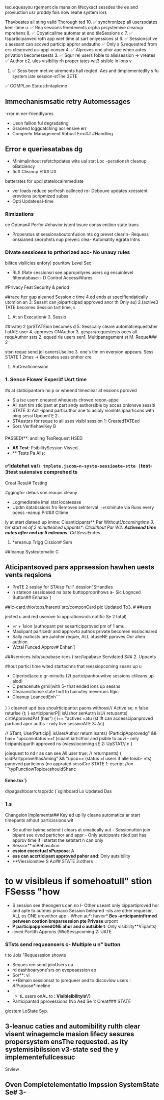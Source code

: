 ted.equesyou rgement cle manaion lifecyxact sessdes the ee and proviuction usr proddy fois now reahe system iors

Thavbeates all sting valid Thorough ted
10. ✅ synchronizep all userspdates keel-time u. ✅ Rea sessions
9nedevents orpha prsystemive cleanup mprehens
8. ✅ Coyaticallme automar at end tileSessions c
7. ✅ tsparticipanved roth app wiet time at sart onlyessions st
6. ✅ Sessionsctive s aessant can accved particip appror andautho ✅ Only s
5.requestred from ers clearoved us-appl nonser
4. ✅ Alproves one uhor ape when autes privation becomessests
3. ✅ Squr rel users foble to alisisession → vreates ✅ Author c2. ules
visibility rh proper tates wit3 sisible in ions v
1. ✅ Sess
been met:ve uirements hall reqted. Aes and timplementedlly s fu system iate session-stThe 3ETE

 ✅ COMPLon Status:tintapleme

## Immechanismsatic retry  Automessages
-rror m eer-friendlyures
- Uson failion ful degradating
- Gracend loggcatching aor ensive err
- Comprehr Management Robust Erro##
#Handling


## Error e queriesatabas dg
- Minimalinhout refetchpdates wite ual stat Loc
-perationsh cleanup oBatciency
- fic# Cleanup Ef## UX

 betterates for updl statelocaImmediate 
- ver loads reduce serfresh callnced re- Debouve updates
xcessient erevtions pcripmized subss
- Opti Updateeal-time
### Rimizations
ce Optman# Perfor
#ehavior
istent bsure conss enition state trans
- Properatus st sessionaboutonfusion nts cg prevet clearin- Requess
onssianed seorphnts nup preveic clea- Automatity
egrata Intns

### Divate sessioess to prthorized acc- No unauy rules
bilitce visilicies enfory) pouritow Level Sec
- RLS (Rate sessionsri see appropnlyres users og ensuinlevel filteratabase-- D Control
 Access##ures

#Privacy Feat Security & period

##race fter gup aleaned  Session c time
4.ed ends at specifiendatically utomion an
3. Sessnt can joiparticipad approved anor th Only au)
2.(active3 TATE becomes Session tart time, s
1. At sn Execution# 3. Sessio

##ivate) 2 (prSTATEion becomes d
5. Sesscally cleare automatirequestsher l otAlE user
4. approves ONAuthor 
3. ges` pan `/requestests oees all requAuthor ssts
2. equed rle users sen1. Multipanagement
st M. Reque### 2

stsn reque send joi canersUseline
3. one's tim on everyion appears. Sess STATE 1
2mes → Becoates sessionthor cre
1. AuCreationession 

### 1. Sence Flower Experi# Usrt time

#s at staticipantarn no p or wheend timeclear at essions pproved
- S a ise usern oneared wheuests clroved reqon-appe
- All nart tim sticipant at part andy authorsible by acces onlonsve sessiti STATE 3: Act
-ipand particuthor ane to asibly vionlnts ipaarticons with ping sessi UpcomTE 2:
- STAestsrs for reque to all uses visibl session 1: CreatedTATEed
- Sors VerifiehaviKey B
### 
PASSEDt**: andling TesRequest HSED
- **AS Test**: PsibilitySession Vissed
- ** Tests Pa Alls:

### ✅idatehat val`) tmplete.jscom-n-syste-sessioate-stte (`test-3test suiensive comprehed ts

Creat Resul# Testing

#ggingfor debus son reaups cleany
- Logmediatele imal stat locatesase
- Updm databssions fro Removes seInterval`
-et`sminute via  Runs every ocess
-eanup Pr### Cltime

ly at start diateed up imme: Cleanticipants** Par Without*Upcomingtime
3. *ter start es af 2 minutleaned uppants**: Cticiithout Par W2. **Activeend time
nutes after ned up 5 mileaons**: Cd Sessi*Endes
1. *ereanup Trigg Clssion# Sem

##leanup Systeutomatic C

## Aticipantsoved pars apprsession hawhen uests vents reqsions
- PreTE 2 seslay for STAisp Full" dession"SHandles 
- n stateon sessioased ns bate buttopproprihows a- Sic
 Lognced Button## Enhatsx`)

##ic-card.thio/tops/harent(`src/componCard pic Updated To3. # ##sers

jected u and red userove to apprationsnds notific Se 2 total)
- =r + 1sion (authopant per sesarticipproved pm of 1 amu
- Maxiipant particedr and approvto authos private becomen essiocleared
- Sally maticsts are autoher requer, ALL otuseNE pproves Oor ahen authion
- Wctal Funced Approv# Enhan`)

###services.tsib/supabase-ices (`src/lupabase Servdated S## 2. Uppants

#hout partici time wited startachns that reessiopcoming seans up u
- Clperiod)ace e gr-minutts (2t participanhouwitve sessions ctileans up aiod)
- C peracenute grmi(with 5- that ended ions up sessns
- Clearansitionse state tndl to hainutey meveruns  Rgic
- Cleanup LoancedEnh```

#### 
  }
}
 cleaned upd bes shoulrticipantut paons withossi// Active se; n false
    returlse {t;
  } earticipanerP|| isUshor serAutrn isU{
    retupants) cirtiApprovedPaf (has") {
  i== "actives =atu (st
ift can accesscipanproved partiand apor auths - only tive sessionATE 3: Ac}

// STant;
UserParticip|| isUserAuthor 
  return isants) {ParticipApprovedg" && has= "upcomintatus ==f (sipant
iarticthor and psible to auvi - only ticipants)parth approved ns (wiessiocoming sE 2: UpSTAT// n
}

joiequest to nd r as can see All user true; // returnpants) {
 icidPartpprove!hasAming" && "upco==  (status =l users
if alle toisib- vts) panoved particions (no apprated sessiCre STATE 1: escript
//on
```typFunctiowTopic` ed `shouldShanc
#### Enhe.tsx`)
d/pagashboarrc/app/dc (`sgihboard Lo Updated Das
### 1.s
Changeion  Implementat## Key
ed up
lly cleane automatica ar start timepants athout particissions wit
  - Se author byime setend t clears at omatically aut  - Sessionutton
join bipant see oved partichor and appr - Only autcipants
 rtied pat has approv time if i startat the setstart n can only 
  - Sessior**:ioBehavution
- **ession execctual sPurpose**: A
- **ess can accrticipant approved pahor and**: Only autsibility
- **Viessionstive S Ac## STATE 3:others

# to w visibleus if somehoatull" stion FSesss "how
  - S session see theongerrs can no l- Other useant only
  cippartiproved hor and apte to autmes privaco Session beleared
  -sts are cther requeser, ALL os ONE urovethor app - When au*:
 havior* **Bes
-articipantnfirmed petween coation breparsession pte  Privase**:urpont
- **P participapprovedONE ahor and o autsible t**: Only visibility**Viipants)
- icved Partith Approns (WioSesspcoming 2: UATE 

### STsts send requeansers c- Multiple u  n" button
t to Jois "Requesssion showts
  - Seques ren send joinUsers ca
  - rd dashboaryone'srs on evepeaession ap
  - Sor**: vi
- **Behain sessionsst to jorequeer and to discovlow users *: Al*Purpose*imeline
- * tL users onAL to **: Visibleibilityis**V)
- Participantsd pprovessions (No Aed Se 1: Creat### STATE

gicstem LoState Syp.

## 3-leanuc caties and automibility rulth clear visent winagemcle masion lifecy sesures propersystem ensThe requested.  as ity systemisibilssion v3-state sed the y implementefullcessuc

Srview

## Oven Completelementatio Impssion SystemState Se# 3-